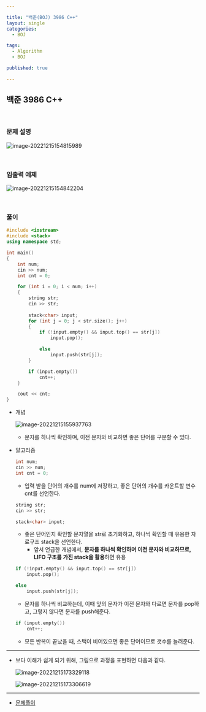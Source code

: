 ```yaml
---

title: "백준(BOJ) 3986 C++"
layout: single
categories:
  - BOJ

tags:
  - Algorithm
  - BOJ

published: true

---
```


## 백준 3986 C++

<br>

### 문제 설명

![image-20221215154815989](/assets/images/2022-12-14-BOJ3986/image-20221215154815989.png)

<br>

### 입출력 예제

![image-20221215154842204](/assets/images/2022-12-14-BOJ3986/image-20221215154842204.png)

<br>

### 풀이

```cpp
#include <iostream>
#include <stack>
using namespace std;

int main()
{
	int num;
	cin >> num;
	int cnt = 0;

	for (int i = 0; i < num; i++)
	{
		string str;
		cin >> str;
		
		stack<char> input;
		for (int j = 0; j < str.size(); j++)
		{
			if (!input.empty() && input.top() == str[j])
				input.pop();

			else
				input.push(str[j]);
		}

		if (input.empty())
			cnt++;
	}

	cout << cnt;
}

```

- 개념

  ![image-20221215155937763](/assets/images/2022-12-14-BOJ3986/image-20221215155937763.png)

  - 문자를 하나씩 확인하며, 이전 문자와 비교하면 좋은 단어를 구분할 수 있다.

- 알고리즘

  ```cpp
  int num;
  cin >> num;
  int cnt = 0;
  ```

  - 입력 받을 단어의 개수를 num에 저장하고, 좋은 단어의 개수를 카운트할 변수 cnt를 선언한다.

  ```cpp
  string str;
  cin >> str;
  
  stack<char> input;
  ```

  - 좋은 단어인지 확인할 문자열을 str로 초기화하고, 하나씩 확인할 때 유용한 자료구조 stack을 선언한다.
    - 앞서 언급한 개념에서, **문자를 하나씩 확인하며 이전 문자와 비교하므로, LIFO 구조를 가진 stack을 활용**하면 유용

  ```cpp
  if (!input.empty() && input.top() == str[j])
      input.pop();
  
  else
      input.push(str[j]);
  ```

  - 문자를 하나씩 비교하는데, 이때 앞의 문자가 이전 문자와 다르면 문자를 pop하고, 그렇지 않다면 문자를 push해준다.

  ```cpp
  if (input.empty())
      cnt++;
  ```

  - 모든 반복이 끝났을 때, 스택이 비어있으면 좋은 단어이므로 갯수를 늘려준다.

---

- 보다 이해가 쉽게 되기 위해, 그림으로 과정을 표현하면 다음과 같다.

  ![image-20221215173329118](/assets/images/2022-12-14-BOJ3986/image-20221215173329118.png)

  ![image-20221215173306619](/assets/images/2022-12-14-BOJ3986/image-20221215173306619.png)




---

- [문제풀이](https://www.acmicpc.net/user/malove8466)

